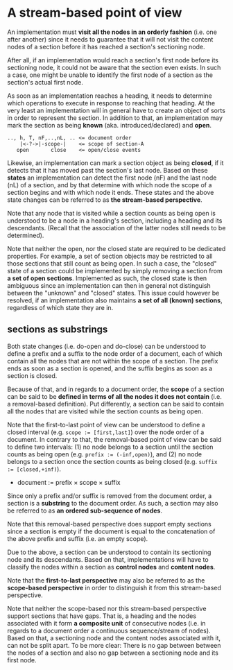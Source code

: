 
<!-- ======================================================================= -->
# A stream-based point of view

An implementation must **visit all the nodes in an orderly fashion** (i.e. one
after another) since it needs to guarantee that it will not visit the content
nodes of a section before it has reached a section's sectioning node.

After all, if an implementation would reach a section's first node before its
sectioning node, it could not be aware that the section even exists. In such
a case, one might be unable to identify the first node of a section as the
section's actual first node.

As soon as an implementation reaches a heading, it needs to determine which
operations to execute in response to reaching that heading. At the very least
an implementation will in general have to create an object of sorts in order
to represent the section. In addition to that, an implementation may mark the
section as being **known** (aka. introduced/declared) and **open**.

```
.., h, T, nF,..,nL, .. <= document order
    |<-?->|-scope-|    <= scope of section-A
   open       close    <= open/close events
```

Likewise, an implementation can mark a section object as being **closed**,
if it detects that it has moved past the section's last node. Based on these
**states** an implementation can detect the first node (nF) and the last node
(nL) of a section, and by that determine with which node the scope of a section
begins and with which node it ends. These states and the above state changes
can be referred to as **the stream-based perspective**.

Note that any node that is visited while a section counts as being open is
understood to be a node in a heading's section, including a heading and its
descendants. (Recall that the association of the latter nodes still needs
to be determined).

Note that neither the open, nor the closed state are required to be dedicated
properties. For example, a set of section objects may be restricted to all
those sections that still count as being open. In such a case, the "closed"
state of a section could be implemented by simply removing a section from
**a set of open sections**. Implemented as such, the closed state is then
ambiguous since an implementation can then in general not distinguish between
the "unknown" and "closed" states. This issue could however be resolved, if
an implementation also maintains **a set of all (known) sections**,
regardless of which state they are in.

<!-- ======================================================================= -->
## sections as substrings

Both state changes (i.e. do-open and do-close) can be understood to define a
prefix and a suffix to the node order of a document, each of which contain all
the nodes that are not within the scope of a section. The prefix ends as soon
as a section is opened, and the suffix begins as soon as a section is closed.

Because of that, and in regards to a document order, the **scope** of a section
can be said to be **defined in terms of all the nodes it does not contain**
(i.e. a removal-based definition). Put differently, a section can be said to
contain all the nodes that are visited while the section counts as being open.

Note that the first-to-last point of view can be understood to define a closed
interval (e.g. `scope := [first,last]`) over the node order of a document. In
contrary to that, the removal-based point of view can be said to define two
intervals: (1) no node belongs to a section until the section counts as being
open (e.g. `prefix := (-inf,open)`), and (2) no node belongs to a section once
the section counts as being closed (e.g. `suffix := [closed,+inf)`).

* document := prefix × scope × suffix

Since only a prefix and/or suffix is removed from the document order, a
section is a **substring** to the document order. As such, a section may
also be referred to as **an ordered sub-sequence of nodes**.

Note that this removal-based perspective does support empty sections since a
section is empty if the document is equal to the concatenation of the above
prefix and suffix (i.e. an empty scope).

Due to the above, a section can be understood to contain its sectioning node
and its descendants. Based on that, implementations will have to classify
the nodes within a section as **control nodes** and **content nodes**.

Note that the **first-to-last perspective** may also be referred to as the
**scope-based perspective** in order to distinguish it from this stream-based
perspective.

Note that neither the scope-based nor this stream-based perspective support
sections that have gaps. That is, a heading and the nodes associated with it
form **a composite unit** of consecutive nodes (i.e. in regards to a document
order a continuous sequence/stream of nodes). Based on that, a sectioning node
and the content nodes associated with it, can not be split apart. To be more
clear: There is no gap between between the nodes of a section and also no gap
between a sectioning node and its first node.

